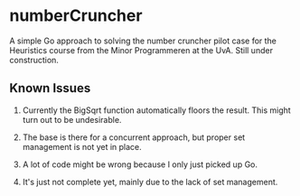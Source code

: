 # numberCruncher

A simple Go approach to solving the number cruncher pilot case for the Heuristics course from the Minor Programmeren at the UvA. Still under construction.

## Known Issues

1. Currently the BigSqrt function automatically floors the result. This might turn out to be undesirable.

2. The base is there for a concurrent approach, but proper set management is not yet in place.

3. A lot of code might be wrong because I only just picked up Go.

4. It's just not complete yet, mainly due to the lack of set management.